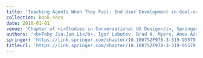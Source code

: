 ```yaml
---
title: 'Teaching Agents When They Fail: End User Development in Goal-oriented Conversational Agents'
collection: book_secs
date: 2018-01-01
venue: 'Chapter of <i>Studies in Conversational UX Design</i>, Springer, 2018'
authors: '<b>Toby Jia-Jun Li</b>, Igor Labutov, Brad A. Myers, Amos Azaria, Alexander I. Rudnicky, and Tom M. Mitchell'
springer: 'https://link.springer.com/chapter/10.1007%2F978-3-319-95579-7_6'
titleurl: 'https://link.springer.com/chapter/10.1007%2F978-3-319-95579-7_6'
---
```

